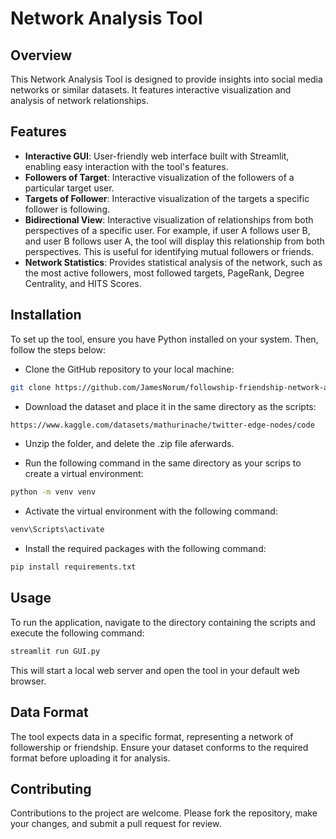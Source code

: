 
# Network Analysis Tool

## Overview
This Network Analysis Tool is designed to provide insights into social media networks or similar datasets. It features interactive visualization and analysis of network relationships.

## Features
- **Interactive GUI**: User-friendly web interface built with Streamlit, enabling easy interaction with the tool's features.
- **Followers of Target**: Interactive visualization of the followers of a particular target user.
- **Targets of Follower**: Interactive visualization of the targets a specific follower is following.
- **Bidirectional View**: Interactive visualization of relationships from both perspectives of a specific user. For example, if user A follows user B, and user B follows user A, the tool will display this relationship from both perspectives. This is useful for identifying mutual followers or friends.
- **Network Statistics**: Provides statistical analysis of the network, such as the most active followers, most followed targets, PageRank, Degree Centrality, and HITS Scores.

## Installation
To set up the tool, ensure you have Python installed on your system. Then, follow the steps below:

- Clone the GitHub repository to your local machine:
```bash
git clone https://github.com/JamesNorum/followship-friendship-network-analysis-tool
```
- Download the dataset and place it in the same directory as the scripts:
```bash
https://www.kaggle.com/datasets/mathurinache/twitter-edge-nodes/code
```
- Unzip the folder, and delete the .zip file aferwards.

- Run the following command in the same directory as your scrips to create a virtual environment:
```bash
python -m venv venv
```
- Activate the virtual environment with the following command:
```bash
venv\Scripts\activate
```
- Install the required packages with the following command:
```bash
pip install requirements.txt
```
## Usage
To run the application, navigate to the directory containing the scripts and execute the following command:

```bash
streamlit run GUI.py
```

This will start a local web server and open the tool in your default web browser.

## Data Format
The tool expects data in a specific format, representing a network of followership or friendship. Ensure your dataset conforms to the required format before uploading it for analysis.

## Contributing
Contributions to the project are welcome. Please fork the repository, make your changes, and submit a pull request for review.
